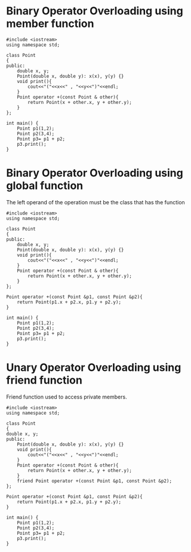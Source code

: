 # Binary Operator Overloading using member function

```
#include <iostream>
using namespace std;

class Point
{
public:
    double x, y;
    Point(double x, double y): x(x), y(y) {}
    void print(){
        cout<<"("<<x<<" , "<<y<<")"<<endl;
    }
    Point operator +(const Point & other){
        return Point(x + other.x, y + other.y);
    }  
};

int main() {
    Point p1(1,2);
    Point p2(3,4);
    Point p3= p1 + p2;
    p3.print();
}
```


# Binary Operator Overloading using global function
The left operand of the operation must be the class that has the function

```
#include <iostream>
using namespace std;

class Point
{
public:
    double x, y;
    Point(double x, double y): x(x), y(y) {}
    void print(){
        cout<<"("<<x<<" , "<<y<<")"<<endl;
    }
    Point operator +(const Point & other){
        return Point(x + other.x, y + other.y);
    }  
};

Point operator +(const Point &p1, const Point &p2){
    return Point(p1.x + p2.x, p1.y + p2.y);
}

int main() {
    Point p1(1,2);
    Point p2(3,4);
    Point p3= p1 + p2;
    p3.print();
}
```

# Unary Operator Overloading using friend function
Friend function used to access private members.

```
#include <iostream>
using namespace std;

class Point
{
double x, y;
public:
    Point(double x, double y): x(x), y(y) {}
    void print(){
        cout<<"("<<x<<" , "<<y<<")"<<endl;
    }
    Point operator +(const Point & other){
        return Point(x + other.x, y + other.y);
    }
    friend Point operator +(const Point &p1, const Point &p2);
};

Point operator +(const Point &p1, const Point &p2){
    return Point(p1.x + p2.x, p1.y + p2.y);
}

int main() {
    Point p1(1,2);
    Point p2(3,4);
    Point p3= p1 + p2;
    p3.print();
}
```

